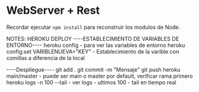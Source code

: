 # WebServer + Rest

Recordar ejecutar ```npm install``` para reconstruir los modulos de Node.

NOTES:
HEROKU DEPLOY
----ESTABLECIMIENTO DE VARIABLES DE ENTORNO----
heroku config - para ver las variables de entorno
heroku config:set VARIBLENUEVA="KEY" - Establecimiento de la varible con comillas a diferencia de la local

----Despliegue----
git add .
git commit -m "Mensaje"
git push heroku main/master - puede ser main o master por default, verificar rama primero
heroku logs -n 100 --tail - ver logs - ultimos 100 - tail en tiempo real